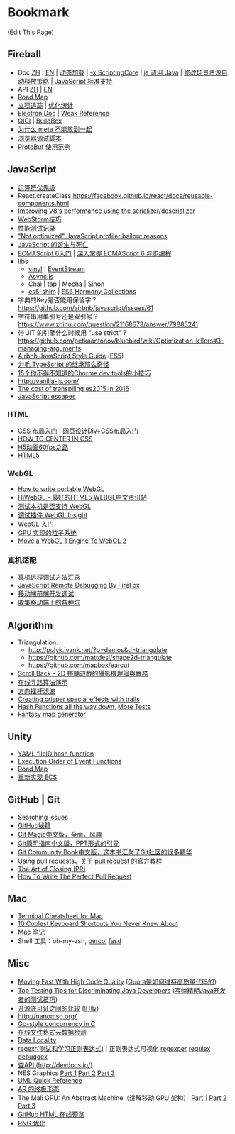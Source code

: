 # Bookmark
[(Edit This Page)](https://github.com/jareguo/bookmark/edit/master/README.md)

## Fireball
- Doc [ZH](http://www.cocos.com/docs/creator/) | [EN](http://www.cocos2d-x.org/docs/editors_and_tools/creator/index.html) | [动态加载](http://www.cocos.com/docs/creator/scripting/load-assets.html#--3) | [-x ScriptingCore](http://cocos2d-x.org/docs/api-ref/cplusplus/v3x/dc/da6/class_scripting_core.html) | [js 调用 Java](http://www.cocos.com/doc/article/index?type=cocos2d-x&url=/doc/cocos-docs-master/manual/framework/cocos2d-js/catalog/../../html5/v3/reflection/zh.md) | [修改场景资源自动释放策略](http://www.cocos.com/docs/creator/asset-workflow/scene-managing.html#--4) | [JavaScript 标准支持](http://www.cocos.com/docs/creator/scripting/reference/javascript-support.html)
- API [ZH](http://www.cocos.com/docs/creator/api) | [EN](http://cocos2d-x.org/docs/api-ref/)
- [Road Map](http://forum.cocos.com/t/roadmap-2016-4-26/35537)
- [立项追踪](https://docs.google.com/spreadsheets/d/1pbGOVIsK1htPDadZAG8-_BEEXOL1-QopeP6RowbTXng/edit#gid=0) | [优化统计](https://docs.google.com/spreadsheets/d/1mPwrG0WvbDqcI76IQ9isxkrvPV9ThVxHzX2GxM5IOxk/edit?pli=1#gid=253008675)
- [Electron Doc](https://github.com/atom/electron/tree/master/docs) | [Weak Reference](http://electron.atom.io/blog/2016/09/20/electron-internals-weak-references)
- [QICI](http://docs.zuoyouxi.com/manual/) | [BuildBox](http://go.buildbox.com/)
- [为什么 meta 不能放到一起](http://forum.cocos.com/t/topic/36538)
- [浏览器调试脚本](https://gist.github.com/jareguo/7f20001f099759be62dac7e6b76aec07)
- [ProtoBuf 使用范例](https://github.com/czlbaiyi/zergnest_client_creator)

## JavaScript
- [运算符优先级](https://developer.mozilla.org/zh-CN/docs/Web/JavaScript/Reference/Operators/Operator_Precedence)
- React.createClass https://facebook.github.io/react/docs/reusable-components.html
- [Improving V8's performance using the serializer/deserializer](http://www.hashseed.net/2015/03/improving-v8s-performance-using.html)
- [WebStorm技巧](https://github.com/jareguo/web-storm-tips)
- [性能测试记录](https://gist.github.com/jareguo/5b3096ab6b8eff9bade5)
- ["Not optimized" JavaScript profiler bailout reasons](https://github.com/GoogleChrome/devtools-docs/issues/53)
- [JavaScript 的诞生与死亡](http://v.youku.com/v_show/id_XODAzOTY1MTM2.html?from=s1.8-1-1.2)
- [ECMAScript 6入门](http://es6.ruanyifeng.com) | [深入掌握 ECMAScript 6 异步编程](http://www.ruanyifeng.com/blog/2015/04/generator.html)
- libs
    - [vinyl](https://github.com/wearefractal/vinyl) | [EventStream](https://github.com/dominictarr/event-stream)
    - [Async.js](http://caolan.github.io/async/docs.html)
    - [Chai](http://chaijs.com/api/bdd) | [tap](https://github.com/tapjs/node-tap) | [Mocha](http://mochajs.org/#usage) | [Sinon](http://sinonjs.org/docs)
    - [es5-shim](https://facebook.github.io/react/docs/working-with-the-browser.html#polyfills-needed-to-support-older-browsers) | [ES6 Harmony Collections](https://github.com/WebReflection/es6-collections)
- 字典的Key是否能用保留字？ https://github.com/airbnb/javascript/issues/61
- 字符串用单引号还是双引号？ https://www.zhihu.com/question/21168673/answer/79885241
- 带 JIT 的引擎什么时候用 "use strict" ?  https://github.com/petkaantonov/bluebird/wiki/Optimization-killers#3-managing-arguments
- [Airbnb JavaScript Style Guide](https://github.com/airbnb/javascript) ([ES5](https://github.com/airbnb/javascript/tree/master/es5))
- [为毛 TypeScript 的继承那么奇怪](http://blog.brillskills.com/2013/09/javascript-subclassing-using-object-create/)
- [15个你不得不知道的Chorme dev tools的小技巧](http://www.w3cplus.com/tools/15-must-know-chrome-devtools-tips-tricks.html)
- http://vanilla-js.com/
- [The cost of transpiling es2015 in 2016](https://github.com/paulirish/The-cost-of-transpiling-es2015-in-2016)
- [JavaScript escapes](https://mothereff.in/js-escapes)

### HTML
- [CSS 布局入门](http://zh.learnlayout.com/) | [网页设计Div+CSS布局入门](http://keleyi.com/a/bjac/6b6qdgva.htm)
- [HOW TO CENTER IN CSS](http://howtocenterincss.com/)
- [H5动画60fps之路](http://card.weibo.com/article/h5/s#cid=1001603865643593165786&from=1053093010&wm=3333_2001&ip=120.42.91.191) 
- [HTML5 <audio> and Audio() Support Tester](http://www.jplayer.org/HTML5.Audio.Support/)

### WebGL
- [How to write portable WebGL](http://codeflow.org/entries/2013/feb/22/how-to-write-portable-webgl/) 
- [HiWebGL - 最好的HTML5 WEBGL中文资讯站](http://www.hiwebgl.com/)
- [测试本机是否支持 WebGL](https://get.webgl.org/)
- [调试插件 WebGL Insight](https://github.com/3Dparallax/insight)
- [WebGL 入门](https://msdn.microsoft.com/zh-cn/library/dn385807(v=vs.85).aspx)
- [GPU 实现的粒子系统](http://nullprogram.com/blog/2014/06/29/)
- [Move a WebGL 1 Engine To WebGL 2](https://github.com/shrekshao/MoveWebGL1EngineToWebGL2)

### 真机适配
- [真机远程调试方法汇总](https://github.com/wuchangming/remote_inspect_web_on_real_device)
- [JavaScript Remote Debugging By FireFox](http://www.cocos2d-x.org/wiki/Javascript_Remote_Debugging)
- [移动端前端开发调试](http://yujiangshui.com/multidevice-frontend-debug/)
- [收集移动端上的各种坑](https://github.com/RubyLouvre/mobileHack/network)

## Algorithm
- Triangulation:
    - http://polyk.ivank.net/?p=demos&d=triangulate  
    - https://github.com/mattdesl/shape2d-triangulate
    - https://github.com/mapbox/earcut
- [Scroll Back - 2D 捲軸遊戲的攝影機理論與實務](https://igdshare.org/content/gdc2015-2d-scrolling-itay-keren)
- [在线寻路算法演示](http://qiao.github.io/PathFinding.js/visual/)
- [方向摇杆滤波](http://www.gamasutra.com/blogs/RyanJuckett/20160329/268937/Interpreting_Analog_Sticks_in_INVERSUS.php)
- [Creating crisper special effects with trails](http://joostdevblog.blogspot.com/2016/09/creating-crisper-special-effects-with.html)
- [Hash Functions all the way down](http://aras-p.info/blog/2016/08/02/Hash-Functions-all-the-way-down/), [More Tests](http://aras-p.info/blog/2016/08/09/More-Hash-Function-Tests/)
- [Fantasy map generator](https://github.com/mewo2/terrain)

## Unity
- [YAML fileID hash function](http://forum.unity3d.com/threads/yaml-fileid-hash-function-for-dll-scripts.252075/#post-1695479)
- [Execution Order of Event Functions](http://docs.unity3d.com/Manual/ExecutionOrder.html)
- [Road Map](http://unity3d.com/unity/roadmap)
- [重新实现 ECS](http://t-machine.org/index.php/category/entity-systems/)

## GitHub | Git
- [Searching issues](https://help.github.com/articles/searching-issues/)
- [GitHub秘籍](https://github.com/tiimgreen/github-cheat-sheet/blob/master/README.zh-cn.md)
- [Git Magic中文版，全面，风趣](http://www-cs-students.stanford.edu/~blynn/gitmagic/intl/zh_cn/index.html)
- [Git简明指南中文版，PPT形式的引导](http://rogerdudler.github.io/git-guide/index.zh.html)
- [Git Community Book中文版，这本书汇聚了Git社区的很多精华](http://gitbook.liuhui998.com/index.html)
- [Using pull requests，关于 pull request 的官方教程](https://help.github.com/articles/using-pull-requests/)
- [The Art of Closing (PR)](https://blog.jessfraz.com/post/the-art-of-closing/)
- [How To Write The Perfect Pull Request](https://github.com/blog/1943-how-to-write-the-perfect-pull-request)

## Mac
- [Terminal Cheatsheet for Mac](https://github.com/0nn0/terminal-mac-cheatsheet)
- [10 Coolest Keyboard Shortcuts You Never Knew About](http://www.maclife.com/article/features/10_coolest_keyboard_shortcuts_you_never_knew_about)
- [Mac 笔记](https://gist.github.com/jareguo/7bce627a82a8fba51b48)
- Shell 工具：oh-my-zsh, [percol](https://github.com/mooz/percol) [fasd](https://github.com/clvv/fasd)

## Misc
- [Moving Fast With High Code Quality](http://engineering.quora.com/Moving-Fast-With-High-Code-Quality) ([Quora是如何维持高质量代码的](http://www.jointforce.com/jfperiodical/article/942))
- [Top Testing Tips for Discriminating Java Developers](http://zeroturnaround.com/rebellabs/top-testing-tips-for-discriminating-java-developers/) ([写给精明Java开发者的测试技巧](http://www.importnew.com/16392.html))
- [开源许可证之间的比较](http://img.my.csdn.net/uploads/201105/3/5321_1304429916T0S0.png) ([旧版](https://cloud.githubusercontent.com/assets/1503156/10157717/17482b9a-66bf-11e5-9799-a62063d527c0.png))
- http://nanomsg.org/
- [Go-style concurrency in C](http://libmill.org/)
- [在线文件格式元数据检测](http://regex.info/exif.cgi)
- [Data Locality](http://gameprogrammingpatterns.com/data-locality.html)
- [regexr(测试和学习正则表达式)](http://www.regexr.com/) | 正则表达式可视化 [regexper](http://regexper.com/) [regulex](https://jex.im/regulex/) [debuggex](https://www.debuggex.com/)
- [查API (http://devdocs.io/)](http://devdocs.io/)
- NES Graphics [Part 1](http://www.dustmop.io/blog/2015/04/28/nes-graphics-part-1/) [Part 2](http://www.dustmop.io/blog/2015/06/08/nes-graphics-part-2/) [Part 3](http://www.dustmop.io/blog/2015/12/18/nes-graphics-part-3/)
- [UML Quick Reference](http://www.holub.com/goodies/uml/)
- [AR 的终极形态](https://vimeo.com/166807261?ref=fb-share)
- The Mali GPU: An Abstract Machine（讲解移动 GPU 架构） [Part 1](https://community.arm.com/groups/arm-mali-graphics/blog/2014/02/03/the-mali-gpu-an-abstract-machine-part-1)
 [Part 2](https://community.arm.com/groups/arm-mali-graphics/blog/2014/02/20/the-mali-gpu-an-abstract-machine-part-2)
 [Part 3](https://community.arm.com/groups/arm-mali-graphics/blog/2014/03/12/the-mali-gpu-an-abstract-machine-part-3--the-shader-core)
- [GitHub HTML 在线预览](http://htmlpreview.github.io/)
- [PNG 优化](http://zcfy.cc/article/png-optimisation-1246.html)
